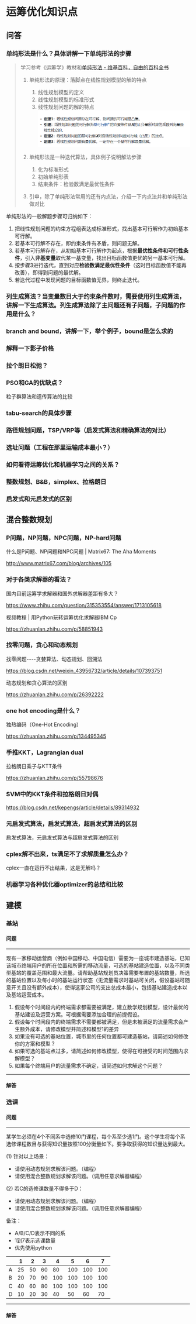 # 运筹优化知识点

## 问答

### 单纯形法是什么？具体讲解一下单纯形法的步骤

> 学习参考《运筹学》教材和[单纯形法 - 维基百科，自由的百科全书](https://zh.wikipedia.org/wiki/单纯形法)
>
> 1. 单纯形法的原理：落脚点在线性规划模型的解的特点
>    1. 线性规划模型的定义
>    2. 线性规划模型的标准形式
>    3. 线性规划问题的解的特点![image-20250616134928824](.\assets\image-20250616134928824.png)
>
> 2. 单纯形法是一种迭代算法，具体例子说明解法步骤
>    1. 化为标准形式
>    2. 初始单纯形表
>    3. 结束条件：检验数满足最优性条件
> 3. 引申，除了单纯形法常用的还有内点法，介绍一下内点法并和单纯形法做对比

单纯形法的一般解题步骤可归纳如下：

1. 把线性规划问题的约束方程组表达成标准形式，找出基本可行解作为初始基本可行解。
2. 若基本可行解不存在，即约束条件有矛盾，则问题无解。
3. 若基本可行解存在，从初始基本可行解作为起点，根据**最优性条件和可行性条件**，引入**非基变量**取代某一基变量，找出目标函数值更优的另一基本可行解。
4. 按步骤3进行迭代，直到对应**检验数满足最优性条件**（这时目标函数值不能再改善），即得到问题的最优解。
5. 若迭代过程中发现问题的目标函数值无界，则终止迭代。

### 列生成算法？当变量数目大于约束条件数时，需要使用列生成算法，讲解一下生成算法。列生成算法除了主问题还有子问题，子问题的作用是什么？

### branch and bound，讲解一下，举个例子，bound是怎么求的

### 解释一下影子价格

### 拉个朗日松弛？

### PSO和GA的优缺点？

粒子群算法和遗传算法的比较

### tabu-search的具体步骤

### 路径规划问题，TSP/VRP等（启发式算法和精确算法的对比）

### 选址问题（工程在那里运输成本最小？）

### 如何看待运筹优化和机器学习之间的关系？

### 整数规划、B&B，simplex、拉格朗日

### 启发式和元启发式的区别

## 混合整数规划

### P问题，NP问题，NPC问题，NP-hard问题

什么是P问题、NP问题和NPC问题 | Matrix67: The Aha Moments

http://www.matrix67.com/blog/archives/105

### 对于各类求解器的看法？

国内目前运筹学求解器和国外求解器差距有多大？

https://www.zhihu.com/question/315353554/answer/1713105618

视频教程 | 用Python玩转运筹优化求解器IBM Cp

https://zhuanlan.zhihu.com/p/58851943

### 找零问题，贪心和动态规划

找零问题----贪婪算法、动态规划、回溯法

https://blog.csdn.net/weixin_43956732/article/details/107393751

动态规划和贪心算法的区别

https://zhuanlan.zhihu.com/p/26392222

### one hot encoding是什么？

独热编码（One-Hot Encoding）

https://zhuanlan.zhihu.com/p/134495345

### 手推KKT，Lagrangian dual

拉格朗日乘子与KTT条件

https://zhuanlan.zhihu.com/p/55798676

### SVM中的KKT条件和拉格朗日对偶

https://blog.csdn.net/kepengs/article/details/89314932

###  元启发式算法，启发式算法，超启发式算法的区别

启发式算法，元启发式算法与超启发式算法的区别

### cplex解不出来，ts满足不了求解质量怎么办？

cplex一直在运行不出结果，这是无解吗？

### 机器学习各种优化器optimizer的总结和比较

## 建模

### 基站

#### 问题

---

现有一家移动运营商（例如中国移动、中国电信）需要为一座城市建造基站，已知该城市终端用户的所在位置和所需的移动流量，可选的基站建造位置，以及不同类型基站的覆盖范围和最大流量。请帮助基站规划员决策需要布置的基站数量，所选的基站位置以及每小时的基站运行状态（无流量需求时基站可关闭，假设基站可随意开关且没有额外成本），使得这家公司的支出总成本最小，包括基站建造成本以及基站运营成本。

1) 假设每个时间段内的终端需求都需要被满足，建立数学规划模型，设计最优的基站建设及运营方案。可根据需要添加合理的前提假设。
2) 假设每个时间段内的终端需求不需要都被满足，但是未被满足的流量需求会产生额外成本，请修改模型并简述和模型1的差异
3) 如果没有可选的基站位置，城市里的任何位置都可建造基站，请简述如何修改你的方案和模型？
4) 如果可选的基站点过多，请简述如何修改模型，使得在可接受的时间范围内求解模型？
5) 如果每个终端用户的流量需求不确定，请简述如何求解这个问题？

---

#### 解答



### 选课

#### 问题

---

某学生必须在4个不同系中选修10门课程，每个系至少选1门。这个学生将每个系选修课程数目与获得知识量按照100分衡量如下。要争取获得的知识量达到最大。

(1) 针对以上场景：

- 请使用动态规划求解该问题。（编程）
- 请使用混合整数规划求解该问题。（调用任意求解器编程）

(2) 若C的选修课数量不得多于D：

- 请使用动态规划求解该问题。（编程）
- 请使用混合整数规划求解该问题。（调用任意求解器编程）

备注：

- A/B/C/D表示不同的系
- 1到7表示选课数量
- 优先使用python

|      | 1    | 2    | 3    | 4    | 5    | 6    | 7    |
| ---- | ---- | ---- | ---- | ---- | ---- | ---- | ---- |
| A    | 25   | 50   | 60   | 80   | 100  | 100  | 100  |
| B    | 20   | 70   | 90   | 100  | 100  | 100  | 100  |
| C    | 40   | 60   | 80   | 100  | 100  | 100  | 100  |
| D    | 10   | 20   | 30   | 40   | 50   | 60   | 70   |

---

#### 解答


